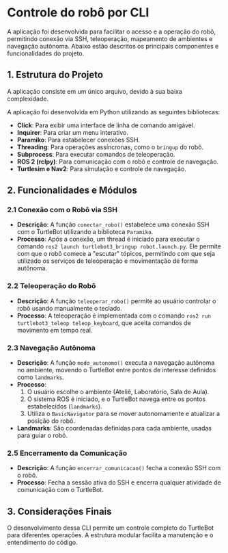 # Controle do robô por CLI

A aplicação foi desenvolvida para facilitar o acesso e a operação do robô, permitindo conexão via SSH, teleoperação, mapeamento de ambientes e navegação autônoma. Abaixo estão descritos os principais componentes e funcionalidades do projeto.

## 1. Estrutura do Projeto

A aplicação consiste em um único arquivo, devido à sua baixa complexidade.

A aplicação foi desenvolvida em Python utilizando as seguintes bibliotecas:

- **Click**: Para exibir uma interface de linha de comando amigável.
- **Inquirer**: Para criar um menu interativo.
- **Paramiko**: Para estabelecer conexões SSH.
- **Threading**: Para operações assíncronas, como o `bringup` do robô.
- **Subprocess**: Para executar comandos de teleoperação.
- **ROS 2 (rclpy)**: Para comunicação com o robô e controle de navegação.
- **Turtlesim e Nav2**: Para simulação e controle de navegação.

## 2. Funcionalidades e Módulos

### 2.1 Conexão com o Robô via SSH

- **Descrição**: A função `conectar_robo()` estabelece uma conexão SSH com o TurtleBot utilizando a biblioteca `Paramiko`.
- **Processo**: Após a conexão, um thread é iniciado para executar o comando `ros2 launch turtlebot3_bringup robot.launch.py`. Ele permite com que o robô comece a "escutar" tópicos, permitindo com que seja utilizado os serviços de teleoperação e movimentação de forma autônoma.

### 2.2 Teleoperação do Robô

- **Descrição**: A função `teleoperar_robo()` permite ao usuário controlar o robô usando manualmente o teclado.
- **Processo**: A teleoperação é implementada com o comando `ros2 run turtlebot3_teleop teleop_keyboard`, que aceita comandos de movimento em tempo real.

### 2.3 Navegação Autônoma

- **Descrição**: A função `modo_autonomo()` executa a navegação autônoma no ambiente, movendo o TurtleBot entre pontos de interesse definidos como `landmarks`.
- **Processo**:
  1. O usuário escolhe o ambiente (Ateliê, Laboratório, Sala de Aula).
  2. O sistema ROS é iniciado, e o TurtleBot navega entre os pontos estabelecidos (`landmarks`).
  3. Utiliza o `BasicNavigator` para se mover autonomamente e atualizar a posição do robô.
- **Landmarks**: São coordenadas definidas para cada ambiente, usadas para guiar o robô.

### 2.5 Encerramento da Comunicação

- **Descrição**: A função `encerrar_comunicacao()` fecha a conexão SSH com o robô.
- **Processo**: Fecha a sessão ativa do SSH e encerra qualquer atividade de comunicação com o TurtleBot.

## 3. Considerações Finais

O desenvolvimento dessa CLI permite um controle completo do TurtleBot para diferentes operações. A estrutura modular facilita a manutenção e o entendimento do código.
